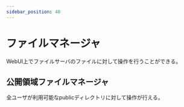 ```yaml
---
sidebar_position: 40
---
```

# ファイルマネージャ
WebUI上でファイルサーバのファイルに対して操作を行うことができる。

## 公開領域ファイルマネージャ
全ユーザが利用可能なpublicディレクトリに対して操作が行える。